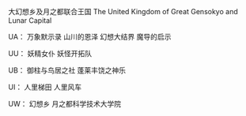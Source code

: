 大幻想乡及月之都联合王国
The United Kingdom of Great Gensokyo and Lunar Capital

UA：
万象默示录
山川的恩泽
幻想大结界
魔导的启示

UU：
妖精女仆
妖怪开拓队

UB：
御柱与鸟居之社
蓬莱丰饶之神乐

UI：
人里梯田
人里风车

UW：
幻想乡
月之都科学技术大学院







